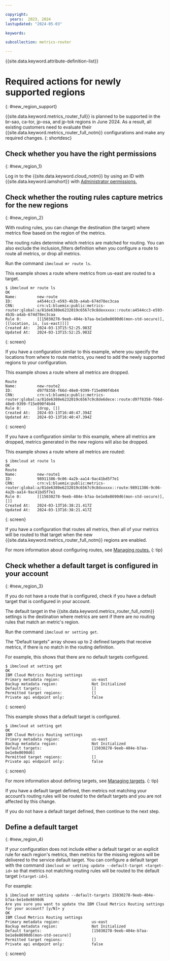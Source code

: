 ```yaml
---

copyright:
  years:  2023, 2024
lastupdated: "2024-05-03"

keywords:

subcollection: metrics-router

---
```


{{site.data.keyword.attribute-definition-list}}


# Required actions for newly supported regions
{: #new_region_support}

{{site.data.keyword.metrics_router_full}} is planned to be supported in the br-sao, ca-tor, jp-osa, and jp-tok regions in June 2024. As a result, all existing customers need to evaluate their {{site.data.keyword.metrics_router_full_notm}} configurations and make any required changes.
{: shortdesc}

## Check whether you have the right permissions
{: #new_region_1}

Log in to the {{site.data.keyword.cloud_notm}} by using an ID with {{site.data.keyword.iamshort}} with [Administrator permissions.](/docs/metrics-router?topic=metrics-router-iam)

## Check whether the routing rules capture metrics for the new regions
{: #new_region_2}

With routing rules, you can change the destination (the target) where metrics flow based on the region of the metrics.

The routing rules determine which metrics are matched for routing. You can also exclude the inclusion_filters definition when you configure a route to route all metrics, or drop all metrics.

Run the command `ibmcloud mr route ls`.

This example shows a route where metrics from us-east are routed to a target.

```text
$ ibmcloud mr route ls
OK
Name:         new-route
ID:           a4544cc3-e593-4b3b-a4ab-674d78ec3caa
CRN:          crn:v1:bluemix:public:metrics-router:global:a/81de6380e6232019c6567c9c8dexxxxx::route:a4544cc3-e593-4b3b-a4ab-674d78ec3caa
Rule 0:       [[15030278-9eeb-404e-b7aa-be1e8e8690d6(mon-std-secure)], [[location, is, [us-east]]]]
Created At:   2024-03-13T15:52:25.983Z
Updated At:   2024-03-13T15:52:25.983Z
```
{: screen}

If you have a configuration similar to this example, where you specify the locations from where to route metrics, you need to add the newly supported regions to your configuration.

This example shows a route where all metrics are dropped.

```text
Route
Name:         new-route2
ID:           d97f8358-f66d-48e0-9399-f15e090f4b44
CRN:          crn:v1:bluemix:public:metrics-router:global:a/81de6380e6232019c6567c9c8de6dece::route:d97f8358-f66d-48e0-9399-f15e090f4b44
Rule 0:       [drop, []]
Created At:   2024-03-13T16:40:47.394Z
Updated At:   2024-03-13T16:40:47.394Z
```
{: screen}

If you have a configuration similar to this example, where all metrics are dropped, metrics generated in the new regions will also be dropped.

This example shows a route where all metrics are routed:

```text
$ ibmcloud at route ls
OK
Route
Name:         new-route1
ID:           98911386-9c06-4a2b-aa14-9ac41bd5f7e1
CRN:          crn:v1:bluemix:public:metrics-router:global:a/81de6380e6232019c6567c9c8dxxxxx::route:98911386-9c06-4a2b-aa14-9ac41bd5f7e1
Rule 0:       [[15030278-9eeb-404e-b7aa-be1e8e8690d6(mon-std-secure)], []]
Created At:   2024-03-13T16:38:21.417Z
Updated At:   2024-03-13T16:38:21.417Z
```
{: screen}

If you have a configuration that routes all metrics, then all of your metrics will be routed to that target when the new {{site.data.keyword.metrics_router_full_notm}} regions are enabled.

For more information about configuring routes, see [Managing routes.](/docs/metrics-router?topic=metrics-router-route-manage)
{: tip}




## Check whether a default target is configured in your account
{: #new_region_3}

If you do not have a route that is configured, check if you have a default target that is configured in your account.

The default target in the {{site.data.keyword.metrics_router_full_notm}} settings is the destination where metrics are sent if there are no routing rules that match an metric's region.

Run the command `ibmcloud mr setting get`.

The “Default targets” array shows up to 2 defined targets that receive metrics, if there is no match in the routing definition.

For example, this shows that there are no default targets configured.

```text
$ ibmcloud at setting get
OK
IBM Cloud Metrics Routing settings
Primary metadata region:              us-east
Backup metadata region:               Not Initialized
Default targets:                      []
Permitted target regions:             []
Private api endpoint only:            false
```
{: screen}

This example shows that a default target is configured.

```text
$ ibmcloud at setting get
OK
IBM Cloud Metrics Routing settings
Primary metadata region:              us-east
Backup metadata region:               Not Initialized
Default targets:                      [15030278-9eeb-404e-b7aa-be1e8e8690d6]
Permitted target regions:             []
Private api endpoint only:            false
```
{: screen}

For more information about defining targets, see [Managing targets](/docs/metrics-router?topic=metrics-router-target-manage).
{: tip}

If you have a default target defined, then metrics not matching your account’s routing rules will be routed to the default targets and you are not affected by this change.

If you do not have a default target defined, then continue to the next step.

## Define a default target
{: #new_region_4}

If your configuration does not include either a default target or an explicit rule for each region's metrics, then metrics for the missing regions will be delivered to the service default target. You can configure a default target with the command `ibmcloud mr setting update --default-target <target-id>` so that metrics not matching routing rules will be routed to the default target (`<target-id>`).

For example:

```text
$ ibmcloud mr setting update --default-targets 15030278-9eeb-404e-b7aa-be1e8e8690d6
Are you sure you want to update the IBM Cloud Metrics Routing settings for your account? [y/N]> y
OK
IBM Cloud Metrics Routing settings
Primary metadata region:              us-east
Backup metadata region:               Not Initialized
Default targets:                      [15030278-9eeb-404e-b7aa-be1e8e8690d6(mon-std-secure)]
Permitted target regions:             []
Private api endpoint only:            false

```
{: screen}
